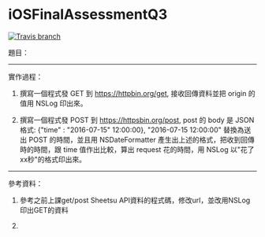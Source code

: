 # iOSFinalAssessmentQ3

[![Travis branch](https://img.shields.io/travis/rust-lang/rust/master.svg)]()

題目：


---

實作過程：

1. 撰寫一個程式發 GET 到 https://httpbin.org/get, 接收回傳資料並把 origin 的值用 NSLog 印出來。

2. 撰寫一個程式發 POST 到 https://httpsbin.org/post, post 的 body 是 JSON 格式: {"time" : "2016-07-15" 12:00:00}, "2016-07-15 12:00:00" 替換為送出 POST 的時間，並且用 NSDateFormatter 產生出上述的格式，把收到回傳時的時間，跟 time 值作出比較，算出 request 花的時間，用 NSLog 以"花了xx秒"的格式印出來。


---

參考資料：

1. 參考之前上課get/post Sheetsu API資料的程式碼，修改url，並改用NSLog印出GET的資料

2. 
